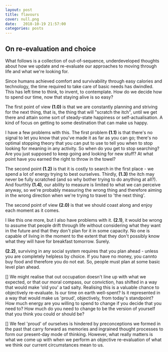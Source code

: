 ```yaml
---
layout: post
title: flavours
cover: null.png
date:   2018-10-19 21:57:00
categories: posts
---
```


## On re-evaluation and choice

What follows is a collection of out-of-sequence, underdeveloped thoughts about how we update and re-evaluate our approaches to moving through life and what we're looking for.


Since humans achieved comfort and survivability through easy calories and technology, the time required to take care of basic needs has dwindled. This has left time to think, to invent, to contemplate. How do we decide how to spend our time, now that staying alive is so easy?


The first point of view **(1.0)** is that we are constantly planning and striving for the next thing, that is, the thing that will "scratch the itch", until we get there and attain some sort of steady-state happiness or self-actualisation. A kind of focus on getting to some destination that can make us happy.

I have a few problems with this. The first problem **(1.1)** is that there's no signal to let you know that you've made it as far as you can go; there's no optimal stopping theory that you can put to use to tell you when to stop looking for meaning in any activity. So when do you get to stop searching? Are you just supposed to keep going and looking for new stuff? At what point have you earned the right to throw in the towel?

The second point **(1.2)** is that it is costly to search in the first place - we spend a lot of energy trying to best ourselves. Thirdly, **(1.3)** the itch may never be fully scratched (and so why bother trying to do anything at all?). And fourthly **(1.4)**, our ability to measure is limited to what we can perceive anyway, so we're probably measuring the wrong thing and therefore aiming in the wrong direction when we're trying to travel to 'the next thing'. 

The second point of view **(2.0)** is that we should coast along and enjoy each moment as it comes. 

I like this one more, but I also have problems with it. **(2.1)**, it would be wrong to assume that people drift through life without considering what they want in the future and that they don't plan for it in some capacity. No one is capable of living in the moment to the extent that they don't possibly know what they will have for breakfast tomorrow. Surely.

**(2.2)**, surviving in any social system requires that you plan ahead - unless you are completely helpless by choice. If you have no money, you cannto buy food and therefore you do not eat. So, people must plan at some basic level plan ahead.

[]
We might realise that out occupation doesn't line up with what we expected, or that our moral compass, our conviction, has shifted in a way that would make 'old you' a tad salty. Realising this is a valuable chance to objectively re-evaluate. Is our time on earth well-spent? Is it represented in a way that would make us 'proud', objectively, from today's standpoint? How much energy are you willing to spend to change if you decide that you need to? How much do you need to change to be the version of yourself that you think you could or should be?


[]
We feel 'proud' of ourselves  is hindered by preconceptions we formed in the past that carry forward as memories and ingrained thought processes to form our present-day mode of thinking. However, what really matters is what we come up with when we perform an objective re-evaluation of what we think our current circumstances mean to us.

